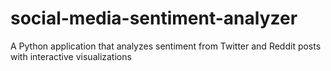 # social-media-sentiment-analyzer
A Python application that analyzes sentiment from Twitter and Reddit posts with interactive visualizations
